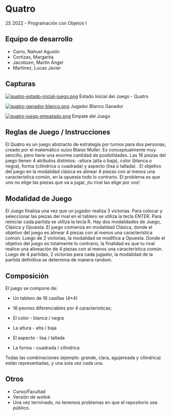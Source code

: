 # Quatro

2S 2022 - Programación con Objetos I 

## Equipo de desarrollo

- Carro, Nahuel Agustín
- Cortizas, Margarita
- Jacobsen, Martín Ángel
- Martínez, Lucas Javier


## Capturas
[![quatro-estado-inicial-juego.png](https://i.postimg.cc/59sRx33W/quatro-estado-inicial-juego.png)](https://postimg.cc/s1Zcm5qT)
Estado Inicial del Juego - Quatro

[![quatro-ganador-blanco.png](https://i.postimg.cc/fy17VJym/quatro-ganador-blanco.png)](https://postimg.cc/hQbQw49t)
Jugador Blanco Ganador

[![quatro-juego-empatado.png](https://i.postimg.cc/wj2VVxG8/quatro-juego-empatado.png)](https://postimg.cc/JsyZ788P)
Empate del Juego

## Reglas de Juego / Instrucciones

El Quatro es un juego abstracto de estrategia por turnos para dos personas, creado por el matemático suizo Blaise Muller. Es conceptualmente muy sencillo, pero tiene una enorme cantidad de posibilidades. 
Las 16 piezas del juego tienen 4 atributos distintos: -altura (alta o baja), color (blanca o negra), forma (cilíndrica o cuadrada) y aspecto (lisa o tallada) . El objetivo del juego en la modalidad clásica es alinear 4 piezas con al menos una característica común, en la opuesta todo lo contrario. El problema es que uno no elige las piezas que va a jugar,  ¡tu rival las elige por vos!

## Modalidad de Juego
El Juego finaliza una vez que un jugador realiza 3 victorias.
Para colocar y seleccionar las piezas del rival en el tablero se utiliza la tecla ENTER.
Para reiniciar cada partida se utiliza la tecla R. 
Hay dos modalidades de Juego, Clásica y Opuesta. 
El juego comienza en modalidad Clásica, donde el objetivo del juego es alinear 4 piezas con al menos una característica común. 
Luego de 2 victorias, la modalidad se modifica a Opuesta. Donde el objetivo del juego es totalmente lo contrario, la finalidad es que tu rival realice una alineación de 4 piezas con al menos una característica común.
Luego de 4 partidas, 2 victorias para cada jugador, la modalidad de la partida definitiva se determina de manera random.

## Composición

El juego se compone de:
- Un tablero de 16 casillas (4*4)
- 16 peones diferenciables por 4 características:

- El color - blanca / negra
- La altura - alta / baja
- El aspecto - lisa / tallada
- La forma - cuadrada / cilíndrica

Todas las combinaciones (ejemplo: grande, clara, agujereada y cilíndrica) están representadas, y una sola vez cada una.

## Otros

- Curso/Facultad
- Versión de wollok
- Una vez terminado, no tenemos problemas en que el repositorio sea público.
